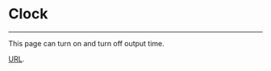 # Clock
---
This page can turn on and turn off output time.

[URL](https://andrei1994rus.github.io/clock-site/).